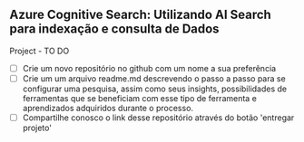 ## Azure Cognitive Search: Utilizando AI Search para indexação e consulta de Dados

Project - TO DO

 - [ ] Crie um novo repositório no github com um nome a sua preferência
 - [ ] Crie um um arquivo readme.md descrevendo o passo a passo para se configurar uma pesquisa, assim como seus insights, possibilidades de ferramentas que se beneficiam com esse tipo de ferramenta e aprendizados adquiridos durante o processo.
 - [ ] Compartilhe conosco o link desse repositório através do botão 'entregar projeto'